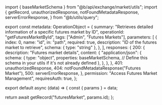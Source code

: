 import { baseMarketSchema } from "@b/api/exchange/market/utils";
import {
  getRecord,
  unauthorizedResponse,
  notFoundMetadataResponse,
  serverErrorResponse,
} from "@b/utils/query";

export const metadata: OperationObject = {
  summary: "Retrieves detailed information of a specific futures market by ID",
  operationId: "getFuturesMarketById",
  tags: ["Admin", "Futures Markets"],
  parameters: [
    {
      index: 0,
      name: "id",
      in: "path",
      required: true,
      description: "ID of the futures market to retrieve",
      schema: { type: "string" },
    },
  ],
  responses: {
    200: {
      description: "Futures market details",
      content: {
        "application/json": {
          schema: {
            type: "object",
            properties: baseMarketSchema, // Define this schema in your utils if it's not already defined
          },
        },
      },
    },
    401: unauthorizedResponse,
    404: notFoundMetadataResponse("Futures Market"),
    500: serverErrorResponse,
  },
  permission: "Access Futures Market Management",
  requiresAuth: true,
};

export default async (data) => {
  const { params } = data;

  return await getRecord("futuresMarket", params.id);
};
